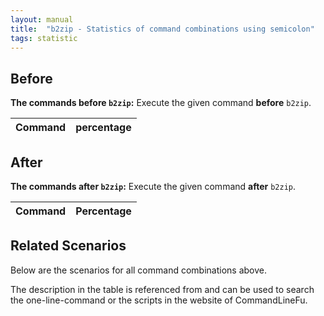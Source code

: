 ```yaml
---
layout: manual
title:  "b2zip - Statistics of command combinations using semicolon"
tags: statistic
---
```


## Before

__The commands before `b2zip`:__  Execute the given command __before__ `b2zip`.

| Command | percentage |
|--------|--------|



## After

__The commands after `b2zip`:__ Execute the given command __after__ `b2zip`.

| Command | Percentage | 
|-------|--------|



## Related Scenarios

Below are the scenarios for all command combinations above.

The description in the table is referenced from and can be used to search the one-line-command or the scripts in the website of CommandLineFu.




